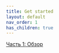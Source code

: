 ```yaml
---
title: Get started 
layout: default
nav_order: 1
has_children: true
---
```


[Часть 1: Обзор](part1.md)
